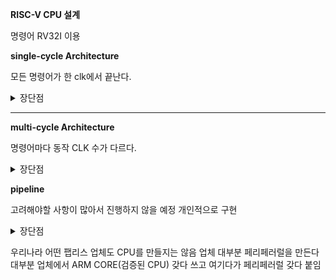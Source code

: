 **RISC-V CPU 설계**

명령어 RV32I 이용

**single-cycle Architecture**

모든 명령어가 한 clk에서 끝난다.

<details>
    <summary> 장단점</summary>    
- 장점: 매우 simple
- 단점: 매우 느리다.
</details>

--- 

**multi-cycle Architecture**

명령어마다 동작 CLK 수가 다르다.

<details>
    <summary> 장단점</summary>    
- 장점: single-cycle architecture 보다 조금 빠르다.
- 단점: single-cycle 보다 (조금) 복잡하다.
</details>

**pipeline**

고려해야할 사항이 많아서 진행하지 않을 예정
개인적으로 구현

<details>
    <summary> 장단점</summary>    
- 장점: 매우 빠르다.
- 단점: 매우 복잡하다.
</details>

우리나라 어떤 팹리스 업체도 CPU를 만들지는 않음
업체 대부분 페리페러럴을 만든다
대부분 업체에서 ARM CORE(검증된 CPU) 갖다 쓰고 여기다가 페리페러럴 갖다 붙임

